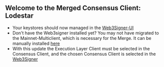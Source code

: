 ## Welcome to the Merged Consensus Client: Lodestar

- Your keystores should now managed in the [Web3Signer-UI](http://ui.web3signer.dappnode?signer_url=http://web3signer.web3signer.dappnode:9000) 
- Don't have the Web3signer installed yet? You may not have migrated to the Mainnet-Multiclient, which is necessary for the Merge. It can be manually installed [here](http://my.dappnode/#/installer/web3signer.dnp.dappnode.eth)
- With this update the Execution Layer Client must be selected in the Consensus Client, and the chosen Consensus Client is selected in the [Web3Signer](http://my.dappnode/#/packages/web3signer.dnp.dappnode.eth/config)
